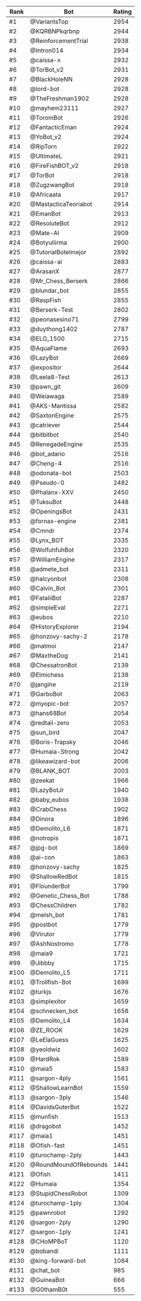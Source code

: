 Rank|Bot|Rating
---|---|---
#1|@VariantsTop|2954
#2|@KQRBNPkqrbnp|2944
#3|@ReinforcementTrial|2938
#4|@Intron014|2934
#5|@caissa-x|2932
#6|@TorBot_v2|2931
#7|@BlackHoleNN|2928
#8|@lord-bot|2928
#9|@TheFreshman1902|2928
#10|@mayhem23111|2927
#11|@ToromBot|2926
#12|@FantacticEman|2924
#13|@YoBot_v2|2924
#14|@RipTorn|2922
#15|@UltimateL|2921
#16|@FireFishBOT_v2|2918
#17|@TorBot|2918
#18|@ZugzwangBot|2918
#19|@Africaata|2917
#20|@MastacticaTeoriabot|2914
#21|@EmanBot|2913
#22|@ResoluteBot|2912
#23|@Mate-AI|2909
#24|@Botyuliirma|2900
#25|@TutorialBotelmejor|2892
#26|@caissa-ai|2883
#27|@ArasanX|2877
#28|@Mr_Chess_Berserk|2866
#29|@blundar_bot|2855
#30|@RaspFish|2855
#31|@Berserk-Test|2802
#32|@peonasesino71|2799
#33|@duythong1402|2787
#34|@ELO_1500|2715
#35|@AquaFlame|2693
#36|@LazyBot|2669
#37|@expositor|2644
#38|@Leela8-Test|2613
#39|@pawn_git|2609
#40|@Weiawaga|2589
#41|@AKS-Mantissa|2582
#42|@SaxtonEngine|2575
#43|@catriever|2544
#44|@bitbitbot|2540
#45|@RenegadeEngine|2535
#46|@bot_adario|2516
#47|@Cheng-4|2516
#48|@odonata-bot|2503
#49|@Pseudo-0|2482
#50|@Phalanx-XXV|2450
#51|@TuksuBot|2448
#52|@OpeningsBot|2431
#53|@fornax-engine|2381
#54|@Cmndr|2374
#55|@Lynx_BOT|2335
#56|@WolfuhfuhBot|2320
#57|@WilliamEngine|2317
#58|@admete_bot|2311
#59|@halcyonbot|2308
#60|@Calvin_Bot|2301
#61|@FataliiBot|2287
#62|@simpleEval|2271
#63|@eubos|2210
#64|@HistoryExplorer|2194
#65|@honzovy-sachy-2|2178
#66|@matmoi|2147
#67|@MaxtheDog|2141
#68|@ChessatronBot|2139
#69|@Elmichess|2138
#70|@jangine|2119
#71|@GarboBot|2063
#72|@myopic-bot|2057
#73|@hans68Bot|2054
#74|@redtail-zero|2053
#75|@sun_bird|2047
#76|@Boris-Trapsky|2046
#77|@Humaia-Strong|2042
#78|@likeawizard-bot|2006
#79|@BLANK_BOT|2003
#80|@zeekat|1966
#81|@LazyBotJr|1940
#82|@baby_eubos|1938
#83|@CrabChess|1902
#84|@Dinora|1896
#85|@Demolito_L6|1871
#86|@notropis|1871
#87|@jpg-bot|1869
#88|@ai-con|1863
#89|@honzovy-sachy|1825
#90|@ShallowRedBot|1815
#91|@FlounderBot|1799
#92|@Genetic_Chess_Bot|1788
#93|@ChessChildren|1782
#94|@melsh_bot|1781
#95|@postbot|1779
#96|@Virutor|1779
#97|@AshNostromo|1778
#98|@maia9|1721
#99|@Jibbby|1715
#100|@Demolito_L5|1711
#101|@Trollfish-Bot|1699
#102|@turkjs|1676
#103|@simplexitor|1659
#104|@schnecken_bot|1658
#105|@Demolito_L4|1634
#106|@ZE_ROOK|1629
#107|@LeElaGuess|1625
#108|@yeoldwiz|1602
#109|@HardRok|1589
#110|@maia5|1583
#111|@sargon-4ply|1561
#112|@ShallowLearnBot|1559
#113|@sargon-3ply|1546
#114|@DavidsGuterBot|1522
#115|@munfish|1513
#116|@dragobot|1452
#117|@maia1|1451
#118|@Ofish-fast|1451
#119|@turochamp-2ply|1443
#120|@RoundMoundOfRebounds|1441
#121|@Ofish|1411
#122|@Humaia|1354
#123|@StupidChessRobot|1309
#124|@turochamp-1ply|1304
#125|@pawnrobot|1292
#126|@sargon-2ply|1290
#127|@sargon-1ply|1241
#128|@CHoMPBoT|1120
#129|@bobandi|1111
#130|@king-forward-bot|1084
#131|@chat_bot|985
#132|@GuineaBot|666
#133|@G0thamB0t|555

